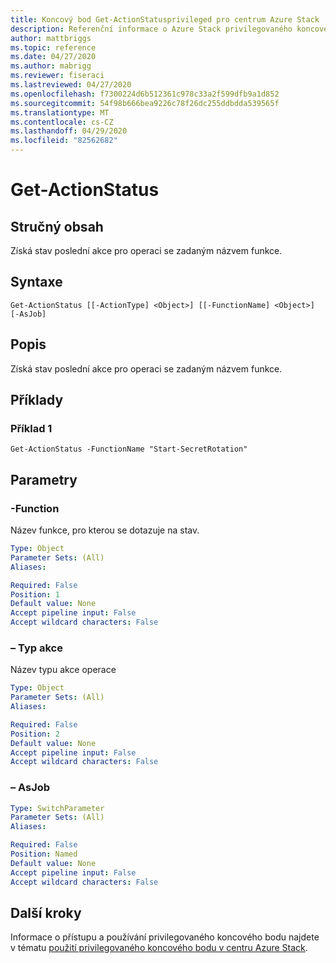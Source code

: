 ```yaml
---
title: Koncový bod Get-ActionStatusprivileged pro centrum Azure Stack
description: Referenční informace o Azure Stack privilegovaného koncového bodu prostředí PowerShell – Get-ActionStatus
author: mattbriggs
ms.topic: reference
ms.date: 04/27/2020
ms.author: mabrigg
ms.reviewer: fiseraci
ms.lastreviewed: 04/27/2020
ms.openlocfilehash: f7300224d6b512361c978c33a2f599dfb9a1d852
ms.sourcegitcommit: 54f98b666bea9226c78f26dc255ddbdda539565f
ms.translationtype: MT
ms.contentlocale: cs-CZ
ms.lasthandoff: 04/29/2020
ms.locfileid: "82562682"
---
```

# <a name="get-actionstatus"></a>Get-ActionStatus

## <a name="synopsis"></a>Stručný obsah
Získá stav poslední akce pro operaci se zadaným názvem funkce.

## <a name="syntax"></a>Syntaxe

```
Get-ActionStatus [[-ActionType] <Object>] [[-FunctionName] <Object>] [-AsJob]
```

## <a name="description"></a>Popis
Získá stav poslední akce pro operaci se zadaným názvem funkce.

## <a name="examples"></a>Příklady

### <a name="example-1"></a>Příklad 1
```
Get-ActionStatus -FunctionName "Start-SecretRotation"
```

## <a name="parameters"></a>Parametry

### <a name="-functionname"></a>-Function
Název funkce, pro kterou se dotazuje na stav.

```yaml
Type: Object
Parameter Sets: (All)
Aliases:

Required: False
Position: 1
Default value: None
Accept pipeline input: False
Accept wildcard characters: False
```

### <a name="-actiontype"></a>– Typ akce
Název typu akce operace

```yaml
Type: Object
Parameter Sets: (All)
Aliases:

Required: False
Position: 2
Default value: None
Accept pipeline input: False
Accept wildcard characters: False
```

### <a name="-asjob"></a>– AsJob


```yaml
Type: SwitchParameter
Parameter Sets: (All)
Aliases:

Required: False
Position: Named
Default value: None
Accept pipeline input: False
Accept wildcard characters: False
```

## <a name="next-steps"></a>Další kroky

Informace o přístupu a používání privilegovaného koncového bodu najdete v tématu [použití privilegovaného koncového bodu v centru Azure Stack](https://docs.microsoft.com/azure-stack/operator/azure-stack-privileged-endpoint).

